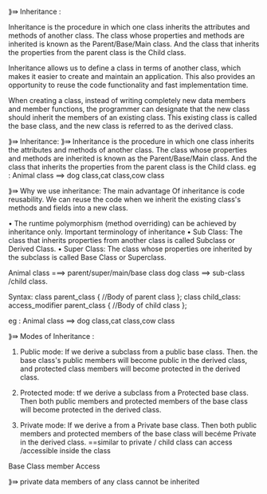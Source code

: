⟫⇛ Inheritance : 

Inheritance is the procedure in which one class inherits the
attributes and methods of another class. The class whose
properties and methods are inherited is known as the Parent/Base/Main
class. And the class that inherits the properties from the
parent class is the Child class.

Inheritance allows us to define a class in terms of another class, which makes it easier to
create and maintain an application. This also provides an opportunity to reuse the code
functionality and fast implementation time.


When creating a class, instead of writing completely new data members and member
functions, the programmer can designate that the new class should inherit the
members of an existing class. This existing class is called the base class, and the new
class is referred to as the derived class.

⟫⇛ Inheritance:
⟫⇛ Inheritance is the procedure in which one class inherits the
attributes and methods of another class. The class whose
properties and methods are inherited is known as the Parent/Base/Main
class. And the class that inherits the properties from the
parent class is the Child class.
eg : Animal class ==> dog class,cat class,cow class

⟫⇛ Why we use inheritance:
The main advantage Of inheritance is code reusability. We can reuse the code when we inherit the existing
class's methods and fields into a new class.

• The runtime polymorphism (method overriding) can be achieved by inheritance only.
   Important terminology of inheritance
• Sub Class: The class that inherits properties from another class is called Subclass or Derived Class.
• Super Class: The class whose properties ore inherited by the subclass is called Base Class or Superclass.


Animal class ===> parent/super/main/base class
dog class ==> sub-class /child class.



Syntax:
class parent_class {
//Body of parent class
};
class child_class: access_modifier parent_class {
//Body of child class
};


eg : Animal class ==> dog class,cat class,cow class

⟫⇛ Modes of Inheritance :

1. Public mode: If we derive a subclass from a public base class. Then. the base class's public members will
become public in the derived class, and protected class members will become protected in the derived class.

2. Protected mode: tf we derive a subclass from a Protected base class. Then both public members and
protected members of the base class will become protected in the derived class.

3. Private mode: If we derive a from a Private base class. Then both public members and protected
members of the base class will becéme Private in the derived class.
==similar to private / child class can access /accessible inside the class


Base Class member Access
 
⟫⇛ private data members of any class cannot be inherited

















